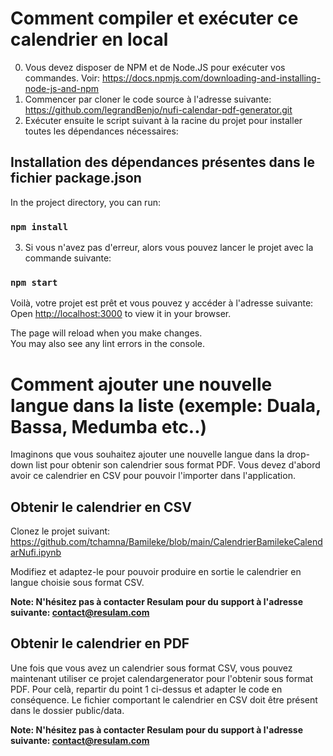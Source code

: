 # Comment compiler et exécuter ce calendrier en local

0. Vous devez disposer de NPM et de Node.JS pour exécuter vos commandes. Voir: https://docs.npmjs.com/downloading-and-installing-node-js-and-npm
1. Commencer par cloner le code source à l'adresse suivante: https://github.com/legrandBenjo/nufi-calendar-pdf-generator.git
2. Exécuter ensuite le script suivant à la racine du projet pour installer toutes les dépendances nécessaires:

## Installation des dépendances présentes dans le fichier package.json

In the project directory, you can run:

### `npm install`

3. Si vous n'avez pas d'erreur, alors vous pouvez lancer le projet avec la commande suivante:

### `npm start`

Voilà, votre projet est prêt et vous pouvez y accéder à l'adresse suivante:
Open [http://localhost:3000](http://localhost:3000) to view it in your browser.

The page will reload when you make changes.\
You may also see any lint errors in the console.

# Comment ajouter une nouvelle langue dans la liste (exemple: Duala, Bassa, Medumba etc..)

Imaginons que vous souhaitez ajouter une nouvelle langue dans la drop-down list pour obtenir son calendrier sous format PDF.
Vous devez d'abord avoir ce calendrier en CSV pour pouvoir l'importer dans l'application.

## Obtenir le calendrier en CSV

Clonez le projet suivant: https://github.com/tchamna/Bamileke/blob/main/CalendrierBamilekeCalendarNufi.ipynb

Modifiez et adaptez-le pour pouvoir produire en sortie le calendrier en langue choisie sous format CSV.

**Note: N'hésitez pas à contacter Resulam pour du support à l'adresse suivante: contact@resulam.com**


## Obtenir le calendrier en PDF

Une fois que vous avez un calendrier sous format CSV, vous pouvez maintenant utiliser ce projet calendargenerator pour l'obtenir sous format PDF.
Pour celà, repartir du point 1 ci-dessus et adapter le code en conséquence.
Le fichier comportant le calendrier en CSV doit être présent dans le dossier public/data.

**Note: N'hésitez pas à contacter Resulam pour du support à l'adresse suivante: contact@resulam.com**